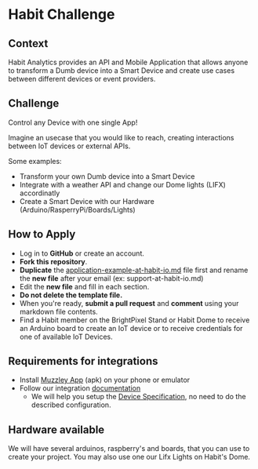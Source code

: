 # Habit Challenge

## Context
Habit Analytics provides an API and Mobile Application that allows anyone to transform a Dumb device into a Smart Device and create use cases between different devices or event providers.


## Challenge
Control any Device with one single App!

Imagine an usecase that you would like to reach, creating interactions between IoT devices or external APIs.

Some examples:
- Transform your own Dumb device into a Smart Device
- Integrate with a weather API and change our Dome lights (LIFX) accordinatly
- Create a Smart Device with our Hardware (Arduino/RasperryPi/Boards/Lights)
    
## How to Apply
* Log in to **GitHub** or create an account.
* **Fork this repository**.
* **Duplicate** the [application-example-at-habit-io.md](https://github.com/habitio/PixelCamp/blob/master/application-example-at-habit-io.md) file first and rename the **new file** after your email (ex: support-at-habit-io.md)
* Edit the **new file** and fill in each section.
* **Do not delete the template file.**
* When you're ready, **submit a pull request** and **comment** using your markdown file contents.
* Find a Habit member on the BrightPixel Stand or Habit Dome to receive an Arduino board to create an IoT device or to receive credentials for one of available IoT Devices.


## Requirements for integrations
* Install [Muzzley App](https://cdn.muzzley.com/apk/muzzley-v3.apk) (apk) on your phone or emulator
* Follow our integration [documentation](https://muzzleyintegrations.docs.apiary.io) 
    * We will help you setup the [Device Specification](https://muzzleyintegrations.docs.apiary.io/#reference/device-specifications), no need to do the described configuration.
    
## Hardware available
We will have several arduinos, raspberry's and boards, that you can use to create your project.
You may also use one our Lifx Lights on Habit's Dome.

